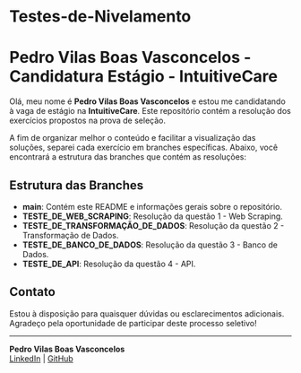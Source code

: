 # Testes-de-Nivelamento

# Pedro Vilas Boas Vasconcelos - Candidatura Estágio - IntuitiveCare

Olá, meu nome é **Pedro Vilas Boas Vasconcelos** e estou me candidatando à vaga de estágio na **IntuitiveCare**. Este repositório contém a resolução dos exercícios propostos na prova de seleção.

A fim de organizar melhor o conteúdo e facilitar a visualização das soluções, separei cada exercício em branches específicas. Abaixo, você encontrará a estrutura das branches que contém as resoluções:

## Estrutura das Branches

- **main**: Contém este README e informações gerais sobre o repositório.
- **TESTE_DE_WEB_SCRAPING**: Resolução da questão 1 - Web Scraping.
- **TESTE_DE_TRANSFORMAÇÃO_DE_DADOS**: Resolução da questão 2 - Transformação de Dados.
- **TESTE_DE_BANCO_DE_DADOS**: Resolução da questão 3 - Banco de Dados.
- **TESTE_DE_API**: Resolução da questão 4 - API.

## Contato

Estou à disposição para quaisquer dúvidas ou esclarecimentos adicionais. Agradeço pela oportunidade de participar deste processo seletivo!

---

**Pedro Vilas Boas Vasconcelos**  
[LinkedIn](https://www.linkedin.com/in/pedro-vilas-boas-vasconcelos/) | [GitHub](https://github.com/seu-usuario)
